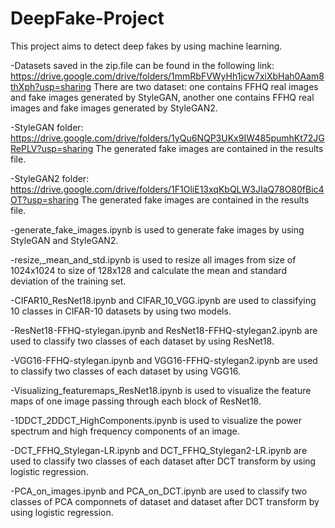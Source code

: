 # DeepFake-Project
This project aims to detect deep fakes by using machine learning.

-Datasets saved in the zip.file can be found in the following link: https://drive.google.com/drive/folders/1mmRbFVWyHh1jcw7xiXbHah0Aam8thXph?usp=sharing
 There are two dataset: one contains FFHQ real images and fake images generated by StyleGAN, another one contains FFHQ real images and fake images generated by StyleGAN2.

-StyleGAN folder: https://drive.google.com/drive/folders/1yQu6NQP3UKx9IW485pumhKt72JGRePLV?usp=sharing
 The generated fake images are contained in the results file.
  
-StyleGAN2 folder: https://drive.google.com/drive/folders/1F1OliE13xqKbQLW3JIaQ78O80fBic4OT?usp=sharing
 The generated fake images are contained in the results file.
  
-generate_fake_images.ipynb is used to generate fake images by using StyleGAN and StyleGAN2.

-resize,_mean_and_std.ipynb is used to resize all images from size of 1024x1024 to size of 128x128 and calculate the mean and standard deviation of the training set.

-CIFAR10_ResNet18.ipynb and CIFAR_10_VGG.ipynb are used to classifying 10 classes in CIFAR-10 datasets by using two models.

-ResNet18-FFHQ-stylegan.ipynb and ResNet18-FFHQ-stylegan2.ipynb are used to classify two classes of each dataset by using ResNet18.

-VGG16-FFHQ-stylegan.ipynb and VGG16-FFHQ-stylegan2.ipynb are used to classify two classes of each dataset by using VGG16.

-Visualizing_featuremaps_ResNet18.ipynb is used to visualize the feature maps of one image passing through each block of ResNet18.

-1DDCT_2DDCT_HighComponents.ipynb is used to visualize the power spectrum and high frequency components of an image.

-DCT_FFHQ_Stylegan-LR.ipynb and DCT_FFHQ_Stylegan2-LR.ipynb are used to classify two classes of each dataset after DCT transform by using logistic regression.

-PCA_on_images.ipynb and PCA_on_DCT.ipynb are used to classify two classes of PCA componnets of dataset and dataset after DCT transform by using logistic regression.
